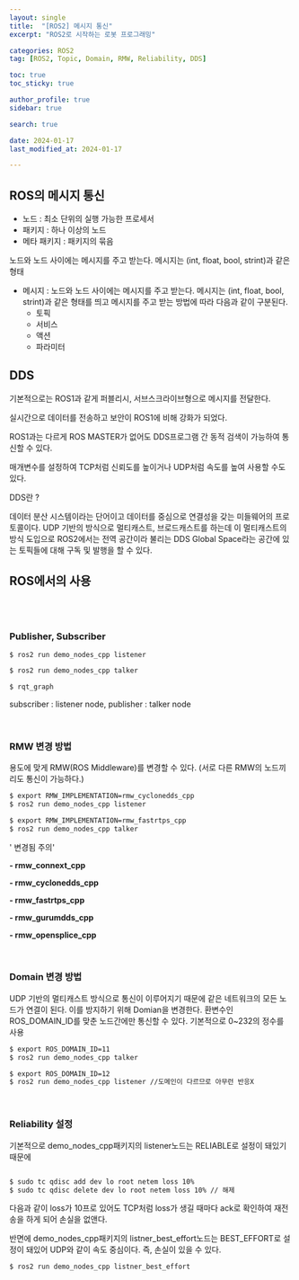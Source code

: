 ```yaml
---
layout: single
title:  "[ROS2] 메시지 통신"
excerpt: "ROS2로 시작하는 로봇 프로그래밍"

categories: ROS2
tag: [ROS2, Topic, Domain, RMW, Reliability, DDS]

toc: true
toc_sticky: true

author_profile: true
sidebar: true

search: true

date: 2024-01-17
last_modified_at: 2024-01-17

---
```


## ROS의 메시지 통신



- 노드 : 최소 단위의 실행 가능한 프로세서
- 패키지 : 하나 이상의 노드
- 메타 패키지 : 패키지의 묶음

노드와 노드 사이에는 메시지를 주고 받는다. 메시지는 (int, float, bool, strint)과 같은 형태

* 메시지 : 노드와 노드 사이에는 메시지를 주고 받는다. 메시지는 (int, float, bool, strint)과 같은 형태를 띄고 메시지를 주고 받는 방법에 따라 다음과 같이 구분된다.
  * 토픽
  * 서비스
  * 액션
  * 파라미터





## DDS

기본적으로는 ROS1과 같게 퍼블리시, 서브스크라이브형으로 메시지를 전달한다.

실시간으로 데이터를 전송하고 보안이 ROS1에 비해 강화가 되었다.

ROS1과는 다르게 ROS MASTER가 없어도 DDS프로그램 간 동적 검색이 가능하여 통신할 수 있다.

매개변수를 설정하여 TCP처럼 신뢰도를 높이거나 UDP처럼 속도를 높여 사용할 수도 있다.



DDS란 ?

데이터 분산 시스템이라는 단어이고 데이터를 중심으로 연결성을 갖는 미들웨어의 프로토콜이다.  UDP 기반의 방식으로 멀티캐스트, 브로드캐스트를 하는데 이 멀티캐스트의 방식 도입으로 ROS2에서는 전역 공간이라 불리는 DDS Global Space라는 공간에 있는 토픽들에 대해 구독 및 발행을 할 수 있다.







## ROS에서의 사용

<br/>

<br/>

### Publisher, Subscriber



```shell
$ ros2 run demo_nodes_cpp listener
```

```sh
$ ros2 run demo_nodes_cpp talker
```

```sh
$ rqt_graph
```

subscriber : listener node, publisher : talker node

<br/>



### RMW 변경 방법

용도에 맞게 RMW(ROS Middleware)를 변경할 수 있다. (서로 다른 RMW의 노드끼리도 통신이 가능하다.)

```sh
$ export RMW_IMPLEMENTATION=rmw_cyclonedds_cpp
$ ros2 run demo_nodes_cpp listener
```

```sh
$ export RMW_IMPLEMENTATION=rmw_fastrtps_cpp
$ ros2 run demo_nodes_cpp talker
```

' 변경됨 주의'

**- rmw_connext_cpp**

**- rmw_cyclonedds_cpp**

**- rmw_fastrtps_cpp**

**- rmw_gurumdds_cpp**

**- rmw_opensplice_cpp**

<br/>



### Domain 변경 방법

UDP 기반의 멀티캐스트 방식으로 통신이 이루어지기 때문에 같은 네트워크의 모든 노드가 연결이 된다. 이를 방지하기 위해 Domian을 변경한다. 환변수인 ROS_DOMAIN_ID를 맞춘 노드간에만 통신할 수 있다.  기본적으로 0~232의 정수를 사용

```sh
$ export ROS_DOMAIN_ID=11
$ ros2 run demo_nodes_cpp talker
```

```sh
$ export ROS_DOMAIN_ID=12
$ ros2 run demo_nodes_cpp listener //도메인이 다르므로 아무런 반응X
```



<br/>

### Reliability 설정

기본적으로 demo_nodes_cpp패키지의 listener노드는  RELIABLE로 설정이 돼있기 때문에

```sh

$ sudo tc qdisc add dev lo root netem loss 10%
$ sudo tc qdisc delete dev lo root netem loss 10% // 해제
```

다음과 같이 loss가 10프로 있어도 TCP처럼 loss가 생길 때마다 ack로 확인하여 재전송을 하게 되어 손실을 없앤다.





반면에 demo_nodes_cpp패키지의 listner_best_effort노드는 BEST_EFFORT로 설정이 돼있어 UDP와 같이 속도 중심이다. 즉, 손실이 있을 수 있다.

```sh
$ ros2 run demo_nodes_cpp listner_best_effort
```

